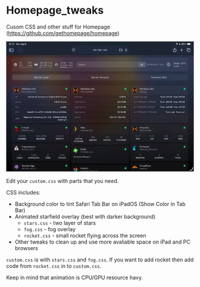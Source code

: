 # Homepage_tweaks
Cusom CSS and other stuff for Homepage (https://github.com/gethomepage/homepage)

<img src="/demo.webp" alt="Demo" width="800">


Edit your `custom.css` with parts that you need.

CSS includes:
 - Background color to tint Safari Tab Bar on iPadOS (Show Color in Tab Bar)
 - Animated starfield overlay (best with darker background)
   - `stars.css` - two layer of stars
   - `fog.css` - fog overlay
   - `rocket.css` - small rocket flying across the screen
 - Other tweaks to clean up and use more avaliable space on iPad and PC browsers

`custom.css` is with `stars.css` and `fog.css`. If you want to add rocket then add code from `rocket.css` in to `custom.css`.

Keep in mind that animation is CPU/GPU resource havy.
